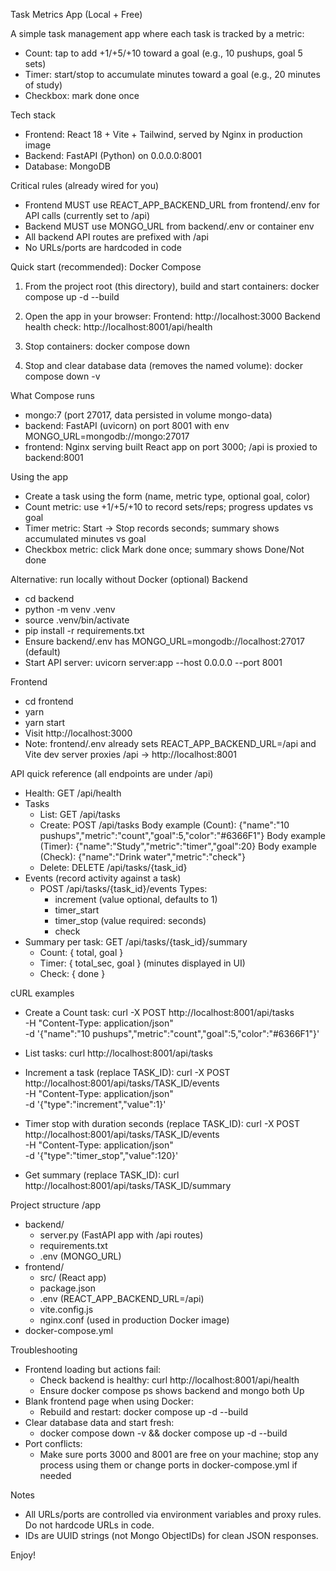Task Metrics App (Local + Free)

A simple task management app where each task is tracked by a metric:
- Count: tap to add +1/+5/+10 toward a goal (e.g., 10 pushups, goal 5 sets)
- Timer: start/stop to accumulate minutes toward a goal (e.g., 20 minutes of study)
- Checkbox: mark done once

Tech stack
- Frontend: React 18 + Vite + Tailwind, served by Nginx in production image
- Backend: FastAPI (Python) on 0.0.0.0:8001
- Database: MongoDB

Critical rules (already wired for you)
- Frontend MUST use REACT_APP_BACKEND_URL from frontend/.env for API calls (currently set to /api)
- Backend MUST use MONGO_URL from backend/.env or container env
- All backend API routes are prefixed with /api
- No URLs/ports are hardcoded in code

Quick start (recommended): Docker Compose
1) From the project root (this directory), build and start containers:
   docker compose up -d --build

2) Open the app in your browser:
   Frontend: http://localhost:3000
   Backend health check: http://localhost:8001/api/health

3) Stop containers:
   docker compose down

4) Stop and clear database data (removes the named volume):
   docker compose down -v

What Compose runs
- mongo:7 (port 27017, data persisted in volume mongo-data)
- backend: FastAPI (uvicorn) on port 8001 with env MONGO_URL=mongodb://mongo:27017
- frontend: Nginx serving built React app on port 3000; /api is proxied to backend:8001

Using the app
- Create a task using the form (name, metric type, optional goal, color)
- Count metric: use +1/+5/+10 to record sets/reps; progress updates vs goal
- Timer metric: Start → Stop records seconds; summary shows accumulated minutes vs goal
- Checkbox metric: click Mark done once; summary shows Done/Not done

Alternative: run locally without Docker (optional)
Backend
- cd backend
- python -m venv .venv
- source .venv/bin/activate
- pip install -r requirements.txt
- Ensure backend/.env has MONGO_URL=mongodb://localhost:27017 (default)
- Start API server:
  uvicorn server:app --host 0.0.0.0 --port 8001

Frontend
- cd frontend
- yarn
- yarn start
- Visit http://localhost:3000
- Note: frontend/.env already sets REACT_APP_BACKEND_URL=/api and Vite dev server proxies /api → http://localhost:8001

API quick reference (all endpoints are under /api)
- Health: GET /api/health
- Tasks
  - List: GET /api/tasks
  - Create: POST /api/tasks
    Body example (Count): {"name":"10 pushups","metric":"count","goal":5,"color":"#6366F1"}
    Body example (Timer): {"name":"Study","metric":"timer","goal":20}
    Body example (Check): {"name":"Drink water","metric":"check"}
  - Delete: DELETE /api/tasks/{task_id}
- Events (record activity against a task)
  - POST /api/tasks/{task_id}/events
    Types:
      - increment (value optional, defaults to 1)
      - timer_start
      - timer_stop (value required: seconds)
      - check
- Summary per task: GET /api/tasks/{task_id}/summary
  - Count: { total, goal }
  - Timer: { total_sec, goal } (minutes displayed in UI)
  - Check: { done }

cURL examples
- Create a Count task:
  curl -X POST http://localhost:8001/api/tasks \
    -H "Content-Type: application/json" \
    -d '{"name":"10 pushups","metric":"count","goal":5,"color":"#6366F1"}'

- List tasks:
  curl http://localhost:8001/api/tasks

- Increment a task (replace TASK_ID):
  curl -X POST http://localhost:8001/api/tasks/TASK_ID/events \
    -H "Content-Type: application/json" \
    -d '{"type":"increment","value":1}'

- Timer stop with duration seconds (replace TASK_ID):
  curl -X POST http://localhost:8001/api/tasks/TASK_ID/events \
    -H "Content-Type: application/json" \
    -d '{"type":"timer_stop","value":120}'

- Get summary (replace TASK_ID):
  curl http://localhost:8001/api/tasks/TASK_ID/summary

Project structure
/app
- backend/
  - server.py (FastAPI app with /api routes)
  - requirements.txt
  - .env (MONGO_URL)
- frontend/
  - src/ (React app)
  - package.json
  - .env (REACT_APP_BACKEND_URL=/api)
  - vite.config.js
  - nginx.conf (used in production Docker image)
- docker-compose.yml

Troubleshooting
- Frontend loading but actions fail:
  - Check backend is healthy: curl http://localhost:8001/api/health
  - Ensure docker compose ps shows backend and mongo both Up
- Blank frontend page when using Docker:
  - Rebuild and restart: docker compose up -d --build
- Clear database data and start fresh:
  - docker compose down -v && docker compose up -d --build
- Port conflicts:
  - Make sure ports 3000 and 8001 are free on your machine; stop any process using them or change ports in docker-compose.yml if needed

Notes
- All URLs/ports are controlled via environment variables and proxy rules. Do not hardcode URLs in code.
- IDs are UUID strings (not Mongo ObjectIDs) for clean JSON responses.

Enjoy!